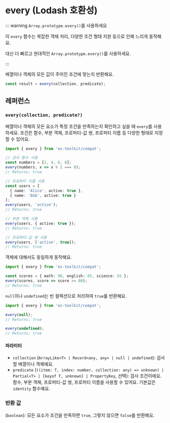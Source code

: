 # every (Lodash 호환성)

::: warning `Array.prototype.every()`를 사용하세요

이 `every` 함수는 복잡한 객체 처리, 다양한 조건 형태 지원 등으로 인해 느리게 동작해요.

대신 더 빠르고 현대적인 `Array.prototype.every()`를 사용하세요.

:::

배열이나 객체의 모든 값이 주어진 조건에 맞는지 반환해요.

```typescript
const result = every(collection, predicate);
```

## 레퍼런스

### `every(collection, predicate?)`

배열이나 객체의 모든 요소가 특정 조건을 만족하는지 확인하고 싶을 때 `every`를 사용하세요. 조건은 함수, 부분 객체, 프로퍼티-값 쌍, 프로퍼티 이름 등 다양한 형태로 지정할 수 있어요.

```typescript
import { every } from 'es-toolkit/compat';

// 검사 함수 사용
const numbers = [2, 4, 6, 8];
every(numbers, x => x % 2 === 0);
// Returns: true

// 프로퍼티 이름 사용
const users = [
  { name: 'Alice', active: true },
  { name: 'Bob', active: true }
];
every(users, 'active');
// Returns: true

// 부분 객체 사용
every(users, { active: true });
// Returns: true

// 프로퍼티-값 쌍 사용
every(users, ['active', true]);
// Returns: true
```

객체에 대해서도 동일하게 동작해요.

```typescript
import { every } from 'es-toolkit/compat';

const scores = { math: 90, english: 85, science: 92 };
every(scores, score => score >= 80);
// Returns: true
```

`null`이나 `undefined`는 빈 컬렉션으로 처리하여 `true`를 반환해요.

```typescript
import { every } from 'es-toolkit/compat';

every(null);
// Returns: true

every(undefined);
// Returns: true
```

#### 파라미터

- `collection` (`ArrayLike<T> | Record<any, any> | null | undefined`): 검사할 배열이나 객체예요.
- `predicate` (`((item: T, index: number, collection: any) => unknown) | Partial<T> | [keyof T, unknown] | PropertyKey`, 선택): 검사 조건이에요. 함수, 부분 객체, 프로퍼티-값 쌍, 프로퍼티 이름을 사용할 수 있어요. 기본값은 `identity` 함수예요.

### 반환 값

(`boolean`): 모든 요소가 조건을 만족하면 `true`, 그렇지 않으면 `false`를 반환해요.